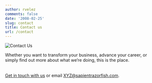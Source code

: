 ```yaml
---
author: rvelez
comments: false
date: '2008-02-25'
slug: contact
title: Contact us
url: /contact
---
```


![Contact Us](/images/contact_image.png "Contact Us")

Whether you want to transform your business, advance your career, or simply find out more about what we’re doing, this is the place.
<br/><br/><br/>
<a href="http://www.razorfish.com/#!contact" class="blue-btn">Get in touch with us</a> or email [XYZ@sapientrazorfish.com](mailto:XYZ@sapientrazorfish.com).
<br/><br/>


